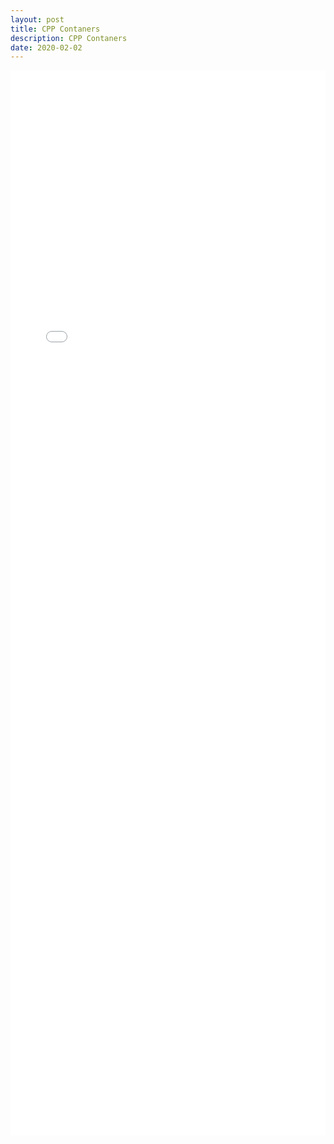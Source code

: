 ```yaml
---
layout: post
title: CPP Contaners
description: CPP Contaners
date: 2020-02-02
---
```


<style>
.iframe-container {
    overflow: hidden;
    padding-top: 100%;
    position: relative;
}

.iframe-container iframe {
    border: 0;
    height: 100%;
    left: 0;
    position: absolute;
    top: 0;
    width: 100%;
}
</style>

<div class="iframe-container" style="height: 30vh; position: relative;"><iframe loading="lazy" src="/assets/files/cpp_containers.html"></iframe></div>
